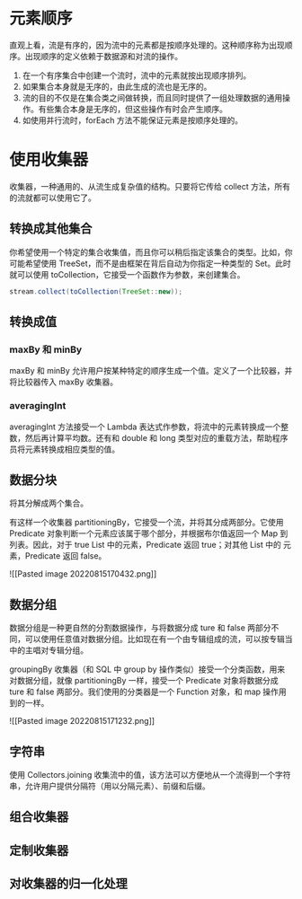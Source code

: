# 元素顺序

直观上看，流是有序的，因为流中的元素都是按顺序处理的。这种顺序称为出现顺序。出现顺序的定义依赖于数据源和对流的操作。

1. 在一个有序集合中创建一个流时，流中的元素就按出现顺序排列。
2. 如果集合本身就是无序的，由此生成的流也是无序的。
3. 流的目的不仅是在集合类之间做转换，而且同时提供了一组处理数据的通用操作。有些集合本身是无序的，但这些操作有时会产生顺序。
4. 如使用并行流时，forEach 方法不能保证元素是按顺序处理的。

# 使用收集器

收集器，一种通用的、从流生成复杂值的结构。只要将它传给 collect 方法，所有的流就都可以使用它了。

## 转换成其他集合

你希望使用一个特定的集合收集值，而且你可以稍后指定该集合的类型。比如，你可能希望使用 TreeSet，而不是由框架在背后自动为你指定一种类型的 Set。此时就可以使用 toCollection，它接受一个函数作为参数，来创建集合。

```java
stream.collect(toCollection(TreeSet::new));
```

## 转换成值

### maxBy 和 minBy
maxBy 和 minBy 允许用户按某种特定的顺序生成一个值。定义了一个比较器，并将比较器传入 maxBy 收集器。

### averagingInt
averagingInt 方法接受一个 Lambda 表达式作参数，将流中的元素转换成一个整数，然后再计算平均数。还有和 double 和 long 类型对应的重载方法，帮助程序员将元素转换成相应类型的值。

## 数据分块

将其分解成两个集合。

有这样一个收集器 partitioningBy，它接受一个流，并将其分成两部分。它使用 Predicate 对象判断一个元素应该属于哪个部分，并根据布尔值返回一个 Map 到列表。因此，对于 true List 中的元素，Predicate 返回 true；对其他 List 中的 元素，Predicate 返回 false。

![[Pasted image 20220815170432.png]]

## 数据分组

数据分组是一种更自然的分割数据操作，与将数据分成 ture 和 false 两部分不同，可以使用任意值对数据分组。比如现在有一个由专辑组成的流，可以按专辑当中的主唱对专辑分组。

groupingBy 收集器（和 SQL 中 group by 操作类似）接受一个分类函数，用来对数据分组，就像 partitioningBy 一样，接受一个 Predicate 对象将数据分成 ture 和 false 两部分。我们使用的分类器是一个 Function 对象，和 map 操作用到的一样。

![[Pasted image 20220815171232.png]]

## 字符串

使用 Collectors.joining 收集流中的值，该方法可以方便地从一个流得到一个字符串，允许用户提供分隔符（用以分隔元素）、前缀和后缀。

## 组合收集器

## 定制收集器

## 对收集器的归一化处理

